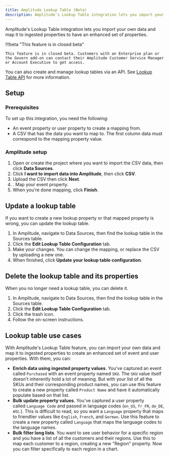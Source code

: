 ```yaml
---
title: Amplitude Lookup Table (Beta)
description: Amplitude's Lookup Table integration lets you import your own data and map it to ingested properties to have an enhanced set of properties.
---
```


Amplitude's Lookup Table integration lets you import your own data and map it to ingested properties to have an enhanced set of properties.

!!!beta "This feature is in closed beta"

    This feature is in closed beta. Customers with an Enterprise plan or the Govern add-on can contact their Amplitude Customer Service Manager or Account Executive to get access.

You can also create and manage lookup tables via an API. See [Lookup Table API](/../analytics/apis/lookup-tables-api) for more information.

## Setup

### Prerequisites

To set up this integration, you need the following:

- An event property or user property to create a mapping from.
- A CSV that has the data you want to map to. The first column data must correspond to the mapping property value.

### Amplitude setup

1. Open or create the project where you want to import the CSV data, then click **Data Sources**.
2. Click **I want to import data into Amplitude**, then click **CSV**.
3. Upload the CSV then click **Next**.
4. . Map your event property.
5. When you're done mapping, click **Finish**.

## Update a lookup table

If you want to create a new lookup property or that mapped property is wrong, you can update the lookup table.

1. In Amplitude, navigate to Data Sources, then find the lookup table in the Sources table.
2. Click the **Edit Lookup Table Configuration** tab.
3. Make your changes. You can change the mapping, or replace the CSV by uploading a new one.
4. When finished, click **Update your lookup table configuration**.

## Delete the lookup table and its properties

When you no longer need a lookup table, you can delete it.

1. In Amplitude, navigate to Data Sources, then find the lookup table in the Sources table.
2. Click the **Edit Lookup Table Configuration** tab.
3. Click the trash icon.
4. Follow the on-screen instructions.

## Lookup table use cases

With Amplitude's Lookup Table feature, you can import your own data and map it to ingested properties to create an enhanced set of event and user properties. With them, you can:

- **Enrich data using ingested property values**. You've captured an event called `Purchased` with an event property named `SKU`. The `SKU` value itself doesn't inherently hold a lot of meaning. But with your list of all the SKUs and their corresponding product names, you can use this feature to create a new property called `Product Name` and have it automatically populate based on that list.
- **Bulk update property values.** You've captured a user property called `Language Code` and passed in language codes (`en_US`, `fr_FR`, `de_DE`, etc.). This is difficult to read, so you want a `Language` property that maps to friendlier values like `English`, `French`, and `German`. Use this feature to create a new property called `Language` that maps the language codes to the language names.
- **Bulk filter long lists**. You want to see user behavior for a specific region and you have a list of all the customers and their regions. Use this to map each customer to a region, creating a new "Region" property. Now you can filter specifically to each region in a chart.
